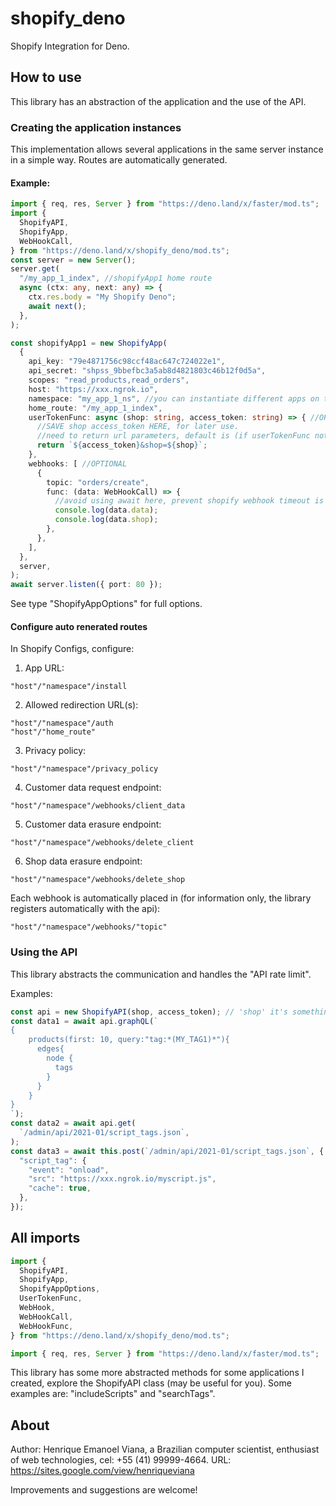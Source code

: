 # shopify_deno

Shopify Integration for Deno.

## How to use

This library has an abstraction of the application and the use of the API.

### Creating the application instances

This implementation allows several applications in the same server instance in a
simple way. Routes are automatically generated.

#### Example:

```typescript
import { req, res, Server } from "https://deno.land/x/faster/mod.ts";
import {
  ShopifyAPI,
  ShopifyApp,
  WebHookCall,
} from "https://deno.land/x/shopify_deno/mod.ts";
const server = new Server();
server.get(
  "/my_app_1_index", //shopifyApp1 home route
  async (ctx: any, next: any) => {
    ctx.res.body = "My Shopify Deno";
    await next();
  },
);

const shopifyApp1 = new ShopifyApp(
  {
    api_key: "79e4871756c98ccf48ac647c724022e1",
    api_secret: "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",
    scopes: "read_products,read_orders",
    host: "https://xxx.ngrok.io",
    namespace: "my_app_1_ns", //you can instantiate different apps on the same server with different namespaces
    home_route: "/my_app_1_index",
    userTokenFunc: async (shop: string, access_token: string) => { //OPTIONAL
      //SAVE shop access_token HERE, for later use.
      //need to return url parameters, default is (if userTokenFunc not defined):
      return `${access_token}&shop=${shop}`;
    },
    webhooks: [ //OPTIONAL
      {
        topic: "orders/create",
        func: (data: WebHookCall) => {
          //avoid using await here, prevent shopify webhook timeout is important
          console.log(data.data);
          console.log(data.shop);
        },
      },
    ],
  },
  server,
);
await server.listen({ port: 80 });
```

See type "ShopifyAppOptions" for full options.

#### Configure auto renerated routes

In Shopify Configs, configure:

1. App URL:

```
"host"/"namespace"/install
```

2. Allowed redirection URL(s):

```
"host"/"namespace"/auth
"host"/"home_route"
```

3. Privacy policy:

```
"host"/"namespace"/privacy_policy
```

4. Customer data request endpoint:

```
"host"/"namespace"/webhooks/client_data
```

5. Customer data erasure endpoint:

```
"host"/"namespace"/webhooks/delete_client
```

6. Shop data erasure endpoint:

```
"host"/"namespace"/webhooks/delete_shop
```

Each webhook is automatically placed in (for information only, the library
registers automatically with the api):

```
"host"/"namespace"/webhooks/"topic"
```

### Using the API

This library abstracts the communication and handles the "API rate limit".

Examples:

```typescript
const api = new ShopifyAPI(shop, access_token); // 'shop' it's something like myexampleshop.myshopify.com, 'shop' and 'access_token' comes from 'userTokenFunc'
const data1 = await api.graphQL(`
{
    products(first: 10, query:"tag:*(MY_TAG1)*"){
      edges{
        node {
          tags
        }
      }
    }
}
`);
const data2 = await api.get(
  `/admin/api/2021-01/script_tags.json`,
);
const data3 = await this.post(`/admin/api/2021-01/script_tags.json`, {
  "script_tag": {
    "event": "onload",
    "src": "https://xxx.ngrok.io/myscript.js",
    "cache": true,
  },
});
```

## All imports

```typescript
import {
  ShopifyAPI,
  ShopifyApp,
  ShopifyAppOptions,
  UserTokenFunc,
  WebHook,
  WebHookCall,
  WebHookFunc,
} from "https://deno.land/x/shopify_deno/mod.ts";
```

```typescript
import { req, res, Server } from "https://deno.land/x/faster/mod.ts";
```

This library has some more abstracted methods for some applications I created,
explore the ShopifyAPI class (may be useful for you). Some examples are:
"includeScripts" and "searchTags".

## About

Author: Henrique Emanoel Viana, a Brazilian computer scientist, enthusiast of
web technologies, cel: +55 (41) 99999-4664. URL:
https://sites.google.com/view/henriqueviana

Improvements and suggestions are welcome!
